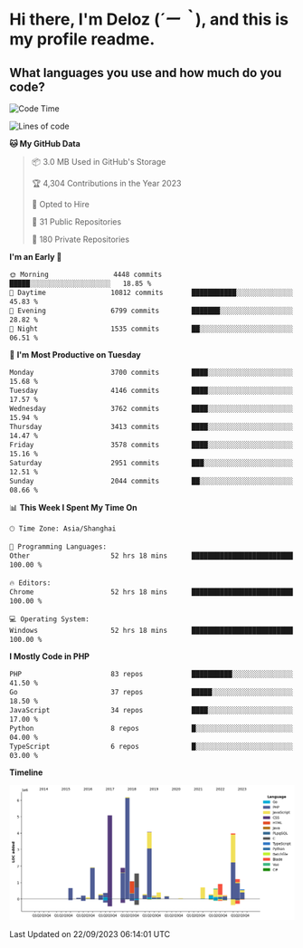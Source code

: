 # **Hi there, I'm Deloz (*´ー｀*), and this is my profile readme.**

## **What languages you use and how much do you code?**

<!--START_SECTION:waka-->
![Code Time](http://img.shields.io/badge/Code%20Time-2%2C453%20hrs%2031%20mins-blue)

![Lines of code](https://img.shields.io/badge/From%20Hello%20World%20I%27ve%20Written-32.9%20million%20lines%20of%20code-blue)

**🐱 My GitHub Data** 

> 📦 3.0 MB Used in GitHub's Storage 
 > 
> 🏆 4,304 Contributions in the Year 2023
 > 
> 💼 Opted to Hire
 > 
> 📜 31 Public Repositories 
 > 
> 🔑 180 Private Repositories 
 > 
**I'm an Early 🐤** 

```text
🌞 Morning                4448 commits        █████░░░░░░░░░░░░░░░░░░░░   18.85 % 
🌆 Daytime                10812 commits       ███████████░░░░░░░░░░░░░░   45.83 % 
🌃 Evening                6799 commits        ███████░░░░░░░░░░░░░░░░░░   28.82 % 
🌙 Night                  1535 commits        ██░░░░░░░░░░░░░░░░░░░░░░░   06.51 % 
```
📅 **I'm Most Productive on Tuesday** 

```text
Monday                   3700 commits        ████░░░░░░░░░░░░░░░░░░░░░   15.68 % 
Tuesday                  4146 commits        ████░░░░░░░░░░░░░░░░░░░░░   17.57 % 
Wednesday                3762 commits        ████░░░░░░░░░░░░░░░░░░░░░   15.94 % 
Thursday                 3413 commits        ████░░░░░░░░░░░░░░░░░░░░░   14.47 % 
Friday                   3578 commits        ████░░░░░░░░░░░░░░░░░░░░░   15.16 % 
Saturday                 2951 commits        ███░░░░░░░░░░░░░░░░░░░░░░   12.51 % 
Sunday                   2044 commits        ██░░░░░░░░░░░░░░░░░░░░░░░   08.66 % 
```


📊 **This Week I Spent My Time On** 

```text
🕑︎ Time Zone: Asia/Shanghai

💬 Programming Languages: 
Other                    52 hrs 18 mins      █████████████████████████   100.00 % 

🔥 Editors: 
Chrome                   52 hrs 18 mins      █████████████████████████   100.00 % 

💻 Operating System: 
Windows                  52 hrs 18 mins      █████████████████████████   100.00 % 
```

**I Mostly Code in PHP** 

```text
PHP                      83 repos            ██████████░░░░░░░░░░░░░░░   41.50 % 
Go                       37 repos            █████░░░░░░░░░░░░░░░░░░░░   18.50 % 
JavaScript               34 repos            ████░░░░░░░░░░░░░░░░░░░░░   17.00 % 
Python                   8 repos             █░░░░░░░░░░░░░░░░░░░░░░░░   04.00 % 
TypeScript               6 repos             █░░░░░░░░░░░░░░░░░░░░░░░░   03.00 % 
```



**Timeline**

![Lines of Code chart](https://raw.githubusercontent.com/deloz/deloz/main/assets/bar_graph.png)


 Last Updated on 22/09/2023 06:14:01 UTC
<!--END_SECTION:waka-->
